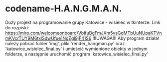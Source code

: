 # codename-H.A.N.G.M.A.N.
Duży projekt na programowanie grupy Katowice - wisielec w tkinterze.
Link do rozpiski:
https://miro.com/welcomeonboard/VbifuBgFmJXm5vsGqMTbUuNUpaKTVnmKVcrTUY9M6txlSdwUfue1NgZgl9jF41S6
!!!UWAGA!!! Aby program działał należy pobrać folder 'img', pliki 'render_hangman.py' oraz 'katowice_wisielec_final.py' i umieścić wymienione obiekty w jednym folderze, a następnie uruchomić program 'katowice_wisielec_final.py'
